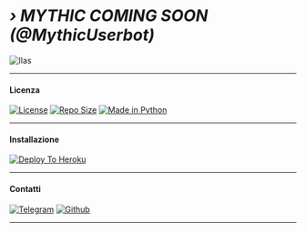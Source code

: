# <i>› MYTHIC COMING SOON (@MythicUserbot)</i>

<img src="https://i.ibb.co/cX5RMv5/20200822-142118.png" alt="Ilas">

***

#### Licenza

[![License](https://img.shields.io/badge/Licenza-AGPL%20v3-green?style=for-the-badge)](https://www.gnu.org/licenses/agpl-3.0) 
[![Repo Size](https://img.shields.io/github/repo-size/JustIlas69/100101110-ForkByIlas?style=for-the-badge)](https://github.com/JustIlas69/Ilas-UserBot "Ilas") 
[![Made in Python](https://img.shields.io/badge/Made%20in-python-red.svg?style=for-the-badge)](https://www.python.org/) 

***

#### Installazione

 [![Deploy To Heroku](https://www.herokucdn.com/deploy/button.svg)](https://heroku.com/deploy)

***

#### Contatti

[![Telegram](https://img.shields.io/badge/TG-%20Cattivah-orange.svg?style=for-the-badge)](https://t.me/Cattivah) 
[![Github](https://img.shields.io/badge/Github-%20justilas69-purple.svg?style=for-the-badge)](https://github.com/JustIlas69) 

***
